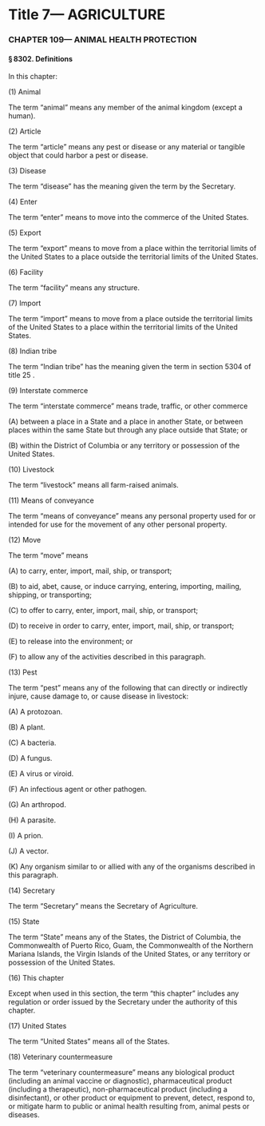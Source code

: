 
# Title 7— AGRICULTURE
### CHAPTER 109— ANIMAL HEALTH PROTECTION
#### § 8302. Definitions

In this chapter:

(1) Animal

The term “animal” means any member of the animal kingdom (except a human).

(2) Article

The term “article” means any pest or disease or any material or tangible object that could harbor a pest or disease.

(3) Disease

The term “disease” has the meaning given the term by the Secretary.

(4) Enter

The term “enter” means to move into the commerce of the United States.

(5) Export

The term “export” means to move from a place within the territorial limits of the United States to a place outside the territorial limits of the United States.

(6) Facility

The term “facility” means any structure.

(7) Import

The term “import” means to move from a place outside the territorial limits of the United States to a place within the territorial limits of the United States.

(8) Indian tribe

The term “Indian tribe” has the meaning given the term in section 5304 of title 25 .

(9) Interstate commerce

The term “interstate commerce” means trade, traffic, or other commerce

(A) between a place in a State and a place in another State, or between places within the same State but through any place outside that State; or

(B) within the District of Columbia or any territory or possession of the United States.

(10) Livestock

The term “livestock” means all farm-raised animals.

(11) Means of conveyance

The term “means of conveyance” means any personal property used for or intended for use for the movement of any other personal property.

(12) Move

The term “move” means

(A) to carry, enter, import, mail, ship, or transport;

(B) to aid, abet, cause, or induce carrying, entering, importing, mailing, shipping, or transporting;

(C) to offer to carry, enter, import, mail, ship, or transport;

(D) to receive in order to carry, enter, import, mail, ship, or transport;

(E) to release into the environment; or

(F) to allow any of the activities described in this paragraph.

(13) Pest

The term “pest” means any of the following that can directly or indirectly injure, cause damage to, or cause disease in livestock:

(A) A protozoan.

(B) A plant.

(C) A bacteria.

(D) A fungus.

(E) A virus or viroid.

(F) An infectious agent or other pathogen.

(G) An arthropod.

(H) A parasite.

(I) A prion.

(J) A vector.

(K) Any organism similar to or allied with any of the organisms described in this paragraph.

(14) Secretary

The term “Secretary” means the Secretary of Agriculture.

(15) State

The term “State” means any of the States, the District of Columbia, the Commonwealth of Puerto Rico, Guam, the Commonwealth of the Northern Mariana Islands, the Virgin Islands of the United States, or any territory or possession of the United States.

(16) This chapter

Except when used in this section, the term “this chapter” includes any regulation or order issued by the Secretary under the authority of this chapter.

(17) United States

The term “United States” means all of the States.

(18) Veterinary countermeasure

The term “veterinary countermeasure” means any biological product (including an animal vaccine or diagnostic), pharmaceutical product (including a therapeutic), non-pharmaceutical product (including a disinfectant), or other product or equipment to prevent, detect, respond to, or mitigate harm to public or animal health resulting from, animal pests or diseases.
